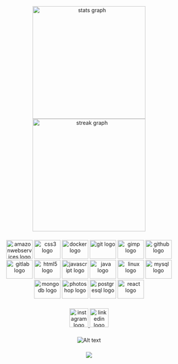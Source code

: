 <div align="center">
  <img src="https://github-readme-stats.vercel.app/api?username=yurikerber&hide_title=true&hide_rank=false&show_icons=true&include_all_commits=true&count_private=true&disable_animations=false&theme=dark&locale=en&hide_border=true" height="300" alt="stats graph"  />
  <img src="https://streak-stats.demolab.com?user=yurikerber&locale=en&mode=daily&theme=dark&hide_border=true&border_radius=5" height="300" alt="streak graph"  />
</div>

###

<div align="center">
  <img src="https://cdn.jsdelivr.net/gh/devicons/devicon/icons/amazonwebservices/amazonwebservices-original.svg" height="50" width="70" alt="amazonwebservices logo"  />
  <img src="https://cdn.jsdelivr.net/gh/devicons/devicon/icons/css3/css3-original.svg" height="50" width="70" alt="css3 logo"  />
  <img src="https://cdn.jsdelivr.net/gh/devicons/devicon/icons/docker/docker-original.svg" height="50" width="70" alt="docker logo"  />
  <img src="https://cdn.jsdelivr.net/gh/devicons/devicon/icons/git/git-original.svg" height="50" width="70" alt="git logo"  />
  <img src="https://cdn.jsdelivr.net/gh/devicons/devicon/icons/gimp/gimp-original.svg" height="50" width="70" alt="gimp logo"  />
  <img src="https://cdn.jsdelivr.net/gh/devicons/devicon/icons/github/github-original.svg" height="50" width="70" alt="github logo"  />
  <img src="https://cdn.jsdelivr.net/gh/devicons/devicon/icons/gitlab/gitlab-original.svg" height="50" width="70" alt="gitlab logo"  />
  <img src="https://cdn.jsdelivr.net/gh/devicons/devicon/icons/html5/html5-original.svg" height="50" width="70" alt="html5 logo"  />
  <img src="https://cdn.jsdelivr.net/gh/devicons/devicon/icons/javascript/javascript-original.svg" height="50" width="70" alt="javascript logo"  />
  <img src="https://cdn.jsdelivr.net/gh/devicons/devicon/icons/java/java-original.svg" height="50" width="70" alt="java logo"  />
  <img src="https://cdn.jsdelivr.net/gh/devicons/devicon/icons/linux/linux-original.svg" height="50" width="70" alt="linux logo"  />
  <img src="https://cdn.jsdelivr.net/gh/devicons/devicon/icons/mysql/mysql-original.svg" height="50" width="70" alt="mysql logo"  />
  <img src="https://cdn.jsdelivr.net/gh/devicons/devicon/icons/mongodb/mongodb-original.svg" height="50" width="70" alt="mongodb logo"  />
  <img src="https://cdn.jsdelivr.net/gh/devicons/devicon/icons/photoshop/photoshop-plain.svg" height="50" width="70" alt="photoshop logo"  />
  <img src="https://cdn.jsdelivr.net/gh/devicons/devicon/icons/postgresql/postgresql-original.svg" height="50" width="70" alt="postgresql logo"  />
  <img src="https://cdn.jsdelivr.net/gh/devicons/devicon/icons/react/react-original.svg" height="50" width="70" alt="react logo"  />
</div>

###

<div align="center">
  <a href="https://instagram.com/yurikerber" target="_blank">
    <img src="https://img.shields.io/static/v1?message=Instagram&logo=instagram&label=&color=000000&logoColor=white&labelColor=&style=for-the-badge" height="50" alt="instagram logo"  />
  </a>
  <a href="https://www.linkedin.com/in/yurikerber/" target="_blank">
    <img src="https://img.shields.io/static/v1?message=LinkedIn&logo=linkedin&label=&color=000000&logoColor=white&labelColor=&style=for-the-badge" height="50" alt="linkedin logo"  />
  </a>
</div>

###

<div align="center">
  
![Alt text](https://spotify-recently-played-readme.vercel.app/api?user=pjccazq9uyseld57z8b743khu)
  
</div>

###

<div align="center">
  <img src="https://visitor-badge.laobi.icu/badge?page_id=yurikerber.yurikerber&left_color=black&right_color=black&left_text=VIEW"  />
</div>

###
